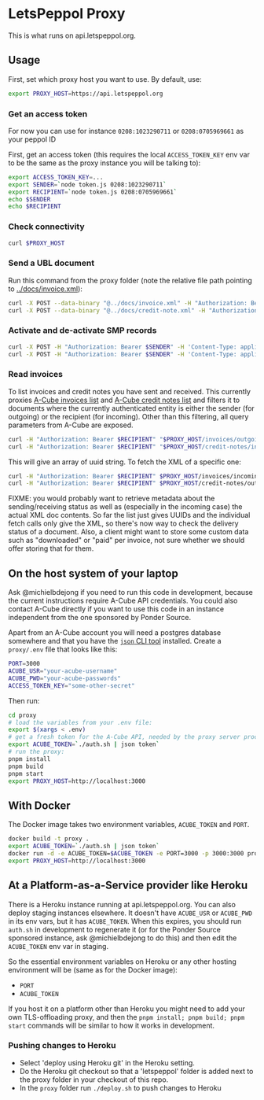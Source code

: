 # LetsPeppol Proxy
This is what runs on api.letspeppol.org.

## Usage
First, set which proxy host you want to use. By default, use:
```sh
export PROXY_HOST=https://api.letspeppol.org
```

### Get an access token
For now you can use for instance `0208:1023290711` or `0208:0705969661` as your peppol ID 

First, get an access token (this requires the local `ACCESS_TOKEN_KEY` env var to be the same as the proxy instance you will be talking to):
```sh
export ACCESS_TOKEN_KEY=...
export SENDER=`node token.js 0208:1023290711`
export RECIPIENT=`node token.js 0208:0705969661`
echo $SENDER
echo $RECIPIENT
```

### Check connectivity
```sh
curl $PROXY_HOST
```

### Send a UBL document
Run this command from the proxy folder (note the relative file path pointing to [../docs/invoice.xml](../docs/invoice.xml)):
```sh
curl -X POST --data-binary "@../docs/invoice.xml" -H "Authorization: Bearer $SENDER" $PROXY_HOST/send
curl -X POST --data-binary "@../docs/credit-note.xml" -H "Authorization: Bearer $SENDER" $PROXY_HOST/send
```

### Activate and de-activate SMP records
```sh
curl -X POST -H "Authorization: Bearer $SENDER" -H 'Content-Type: application/json' $PROXY_HOST/reg
curl -X POST -H "Authorization: Bearer $SENDER" -H 'Content-Type: application/json' $PROXY_HOST/unreg
```

### Read invoices
To list invoices and credit notes you have sent and received. This currently proxies [A-Cube invoices list]() and [A-Cube credit notes list](https://docs.acubeapi.com/documentation/peppol/peppol/tag/CreditNote/#tag/CreditNote/operation/api_credit-notes_get_collection) and filters it to documents where the currently authenticated entity is either the sender (for outgoing) or the recipient (for incoming). Other than this filtering, all query parameters from A-Cube are exposed.

```sh
curl -H "Authorization: Bearer $RECIPIENT" "$PROXY_HOST/invoices/outgoing?page=1" | json
curl -H "Authorization: Bearer $RECIPIENT" "$PROXY_HOST/credit-notes/incoming" | json
```
This will give an array of uuid string. To fetch the XML of a specific one:
```sh
curl -H "Authorization: Bearer $RECIPIENT" $PROXY_HOST/invoices/incoming/9ad589b3-e533-4767-b62a-ea33219d3a57
curl -H "Authorization: Bearer $RECIPIENT" $PROXY_HOST/credit-notes/outgoing/9ad589b3-e533-4767-b62a-ea33219d3a57
```

FIXME: you would probably want to retrieve metadata about the sending/receiving status as well as (especially in the incoming case)
the actual XML doc contents. So far the list just gives UUIDs and the individual fetch calls only give the XML, so there's now way
to check the delivery status of a document. Also, a client might want to store some custom data such as "downloaded" or "paid" per
invoice, not sure whether we should offer storing that for them.

## On the host system of your laptop
Ask @michielbdejong if you need to run this code in development, because the current instructions require A-Cube API credentials.
You could also contact A-Cube directly if you want to use this code in an instance independent from the one sponsored by Ponder Source.

Apart from an A-Cube account you will need a postgres database somewhere and that you have the [`json` CLI tool](https://github.com/trentm/json?tab=readme-ov-file#installation) installed.
Create a `proxy/.env` file that looks like this:
```sh
PORT=3000
ACUBE_USR="your-acube-username"
ACUBE_PWD="your-acube-passwords"
ACCESS_TOKEN_KEY="some-other-secret"
```

Then run:
```sh
cd proxy
# load the variables from your .env file:
export $(xargs < .env)
# get a fresh token for the A-Cube API, needed by the proxy server process:
export ACUBE_TOKEN=`./auth.sh | json token`
# run the proxy:
pnpm install
pnpm build
pnpm start
export PROXY_HOST=http://localhost:3000
```

## With Docker
The Docker image takes two environment variables, `ACUBE_TOKEN` and `PORT`.
```sh
docker build -t proxy .
export ACUBE_TOKEN=`./auth.sh | json token`
docker run -d -e ACUBE_TOKEN=$ACUBE_TOKEN -e PORT=3000 -p 3000:3000 proxy
export PROXY_HOST=http://localhost:3000
```

## At a Platform-as-a-Service provider like Heroku
There is a Heroku instance running at api.letspeppol.org.
You can also deploy staging instances elsewhere.
It doesn't have `ACUBE_USR` or `ACUBE_PWD` in its env vars, but it has `ACUBE_TOKEN`. When this expires, you should run `auth.sh` in development to regenerate it (or for the Ponder Source sponsored instance, ask @michielbdejong to do this) and then edit the `ACUBE_TOKEN` env var in staging.

So the essential environment variables on Heroku or any other hosting environment will be (same as for the Docker image):
* `PORT`
* `ACUBE_TOKEN`

If you host it on a platform other than Heroku you might need to add your own TLS-offloading proxy, and then the `pnpm install; pnpm build; pnpm start` commands will be similar to how it works in development.

### Pushing changes to Heroku
* Select 'deploy using Heroku git' in the Heroku setting.
* Do the Heroku git checkout so that a 'letspeppol' folder is added next to the proxy folder in your checkout of this repo.
* In the `proxy` folder run `./deploy.sh` to push changes to Heroku
